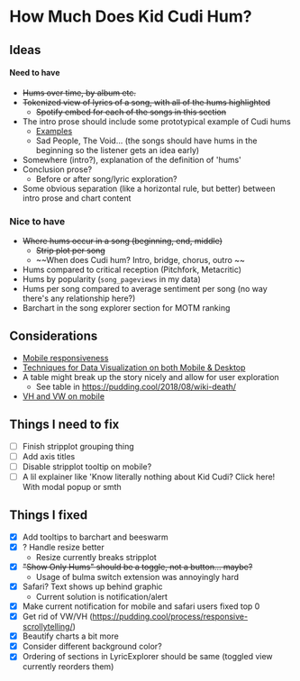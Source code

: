 # How Much Does Kid Cudi Hum?

## Ideas 

#### Need to have
* ~~Hums over time, by album etc.~~
* ~~Tokenized view of lyrics of a song, with all of the hums highlighted~~
    * ~~Spotify embed for each of the songs in this section~~
* The intro prose should include some prototypical example of Cudi hums
    * [Examples](https://www.youtube.com/watch?v=PZ_cpLwzBbw)
    * Sad People, The Void... (the songs should have hums in the beginning so the listener gets an idea early)
* Somewhere (intro?), explanation of the definition of 'hums'
* Conclusion prose? 
    * Before or after song/lyric exploration?
* Some obvious separation (like a horizontal rule, but better) between intro prose and chart content

### Nice to have
* ~~Where hums occur in a song (beginning, end, middle)~~
    * ~~Strip plot per song~~
    * ~~When does Cudi hum? Intro, bridge, chorus, outro ~~
* Hums compared to critical reception (Pitchfork, Metacritic)
* Hums by popularity (`song_pageviews` in my data)
* Hums per song compared to average sentiment per song (no way there's any relationship here?)
* Barchart in the song explorer section for MOTM ranking

## Considerations
* [Mobile responsiveness](https://pudding.cool/process/responsive-scrollytelling/)
* [Techniques for Data Visualization on both Mobile & Desktop](https://www.visualcinnamon.com/2019/04/mobile-vs-desktop-dataviz)
* A table might break up the story nicely and allow for user exploration
    * See table in https://pudding.cool/2018/08/wiki-death/
* [VH and VW on mobile](https://css-tricks.com/the-trick-to-viewport-units-on-mobile/)

## Things I need to fix
- [ ] Finish stripplot grouping thing
- [ ] Add axis titles
- [ ] Disable stripplot tooltip on mobile?
- [ ] A lil explainer like 'Know literally nothing about Kid Cudi? Click here! With modal popup or smth

## Things I fixed
- [x] Add tooltips to barchart and beeswarm
- [x] ? Handle resize better
    * Resize currently breaks stripplot
- [x] ~~"Show Only Hums" should be a toggle, not a button... maybe?~~
    * Usage of bulma switch extension was annoyingly hard
- [x] Safari? Text shows up behind graphic
    * Current solution is notification/alert
- [x] Make current notification for mobile and safari users fixed top 0
- [x] Get rid of VW/VH (https://pudding.cool/process/responsive-scrollytelling/)
- [x] Beautify charts a bit more
- [x] Consider different background color?
- [x] Ordering of sections in LyricExplorer should be same (toggled view currently reorders them)
